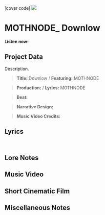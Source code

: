 [cover code] ![](57175019_319474918741616_8502199518755923887_n.jpg)

# MOTHNODE_ Downlow

**Listen now:** 

## Project Data

Description.

> **Title:** Downlow / **Featuring:** MOTHNODE

> **Production:**  / **Lyrics:** MOTHNODE

> **Beat:**

> **Narrative Design:**

> **Music Video Credits:**


## Lyrics

```


```

## Lore Notes

## Music Video

## Short Cinematic Film

## Miscellaneous Notes
